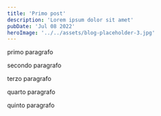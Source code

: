 ```yaml
---
title: 'Primo post'
description: 'Lorem ipsum dolor sit amet'
pubDate: 'Jul 08 2022'
heroImage: '../../assets/blog-placeholder-3.jpg'
---
```


primo paragrafo

secondo paragrafo

terzo paragrafo

quarto paragrafo

quinto paragrafo
